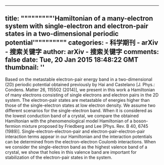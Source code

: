 
---
title: """""""""'Hamiltonian of a many-electron system with single-electron and
  electron-pair states in a two-dimensional periodic potential'"""""""""
categories: 
    - 科学期刊
    - arXiv - 搜索关键字
author: arXiv - 搜索关键字
comments: false
date: Tue, 20 Jan 2015 18:48:22 GMT
thumbnail: ''
---

<div>   
Based on the metastable electron-pair energy band in a two-dimensional (2D)
periodic potential obtained previously by Hai and Castelano [J. Phys.: Condens.
Matter 26, 115502 (2014)], we present in this work a Hamiltonian of many
electrons consisting of single electrons and electron pairs in the 2D system.
The electron-pair states are metastable of energies higher than those of the
single-electron states at low electron density. We assume two different
scenarios for the single-electron band. When it is considered as the lowest
conduction band of a crystal, we compare the obtained Hamiltonian with the
phenomenological model Hamiltonian of a boson-fermion mixture proposed by
Friedberg and Lee [Phys. Rev. B 40, 6745 (1989)]. Single-electron-electron-pair
and electron-pair-electron-pair interaction terms appear in our Hamiltonian and
the interaction potentials can be determined from the electron-electron Coulomb
interactions. When we consider the single-electron band as the highest valence
band of a crystal, we show that holes in this valence band are important for
stabilization of the electron-pair states in the system.
  
</div>
            